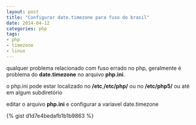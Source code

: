 ```yaml
---
layout: post
title: "Configurar date.timezone para fuso do brasil"
date: 2014-04-12
categories: php
tags:
- php
- timezone
- linux
---
```


qualquer problema relacionado com fuso errado no php, geralmente é problema do **date.timezone** no arquivo **php.ini**.

o php.ini pode estar localizado no **/etc**,**/etc/php/** ou no **/etc/php5/** ou até em algum subdiretório

editar o arquivo **php.ini** e configurar a variavel date.timezone

{% gist d1d7e4bedafb1b1b9863 %}
